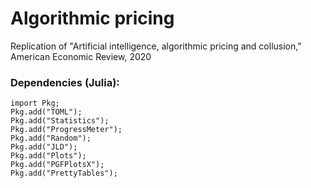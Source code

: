 # Algorithmic pricing 
Replication of "Artificial intelligence, algorithmic pricing and collusion," American Economic Review, 2020

### Dependencies (Julia): 

```
import Pkg; 
Pkg.add("TOML"); 
Pkg.add("Statistics"); 
Pkg.add("ProgressMeter"); 
Pkg.add("Random"); 
Pkg.add("JLD"); 
Pkg.add("Plots");
Pkg.add("PGFPlotsX");
Pkg.add("PrettyTables");
```

